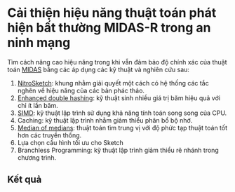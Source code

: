 # Cải thiện hiệu năng thuật toán phát hiện bất thường MIDAS-R trong an ninh mạng

Tìm cách nâng cao hiệu năng trong khi vẫn đảm bảo độ chính xác của thuật toán [MIDAS](https://github.com/Stream-AD/MIDAS) bằng các áp dụng các kỹ thuật và nghiên cứu sau:
1. [NitroSketch](https://dl.acm.org/doi/10.1145/3341302.3342076): khung nhằm giải quyết một cách có hệ thống các tắc nghẽn về hiệu năng của các bản phác thảo.
2. [Enhanced double hashing](http://peterd.org/pcd-diss.pdf): kỹ thuật sinh nhiều giá trị băm hiệu quả với chỉ ít lần băm.
3. [SIMD](https://en.wikipedia.org/wiki/Single_instruction,_multiple_data): kỹ thuật lập trình sử dụng khả năng tính toán song song của CPU.
4. Caching: kỹ thuật lập trình nhằm giảm thiểu phân bổ bộ nhớ.
5. [Median of medians](https://en.wikipedia.org/wiki/Median_of_medians#:~:text=In%20computer%20science%2C%20the%20median,approximate%20median%20in%20linear%20time.): thuật toán tìm trung vị với độ phức tạp thuật toán tốt hơn các truyền thống.
6. Lựa chọn cấu hình tối ưu cho Sketch
7. Branchless Programming: kỹ thuật lập trình giảm thiểu rẽ nhánh trong chương trình.

## Kết quả

